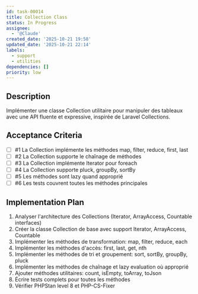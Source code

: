 ```yaml
---
id: task-00014
title: Collection Class
status: In Progress
assignee:
  - '@Claude'
created_date: '2025-10-21 19:58'
updated_date: '2025-10-21 22:14'
labels:
  - support
  - utilities
dependencies: []
priority: low
---
```


## Description

<!-- SECTION:DESCRIPTION:BEGIN -->
Implémenter une classe Collection utilitaire pour manipuler des tableaux avec une API fluente et expressive, inspirée de Laravel Collections.
<!-- SECTION:DESCRIPTION:END -->

## Acceptance Criteria
<!-- AC:BEGIN -->
- [ ] #1 La Collection implémente les méthodes map, filter, reduce, first, last
- [ ] #2 La Collection supporte le chaînage de méthodes
- [ ] #3 La Collection implémente Iterator pour foreach
- [ ] #4 La Collection supporte pluck, groupBy, sortBy
- [ ] #5 Les méthodes sont lazy quand approprié
- [ ] #6 Les tests couvrent toutes les méthodes principales
<!-- AC:END -->

## Implementation Plan

<!-- SECTION:PLAN:BEGIN -->
1. Analyser l'architecture des Collections (Iterator, ArrayAccess, Countable interfaces)
2. Créer la classe Collection de base avec support Iterator, ArrayAccess, Countable
3. Implémenter les méthodes de transformation: map, filter, reduce, each
4. Implémenter les méthodes d'accès: first, last, get, nth
5. Implémenter les méthodes de tri et groupement: sort, sortBy, groupBy, pluck
6. Implémenter les méthodes de chaînage et lazy evaluation où approprié
7. Ajouter méthodes utilitaires: count, isEmpty, toArray, toJson
8. Écrire tests complets pour toutes les méthodes
9. Vérifier PHPStan level 8 et PHP-CS-Fixer
<!-- SECTION:PLAN:END -->
